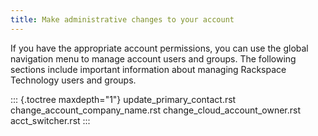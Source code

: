 ```yaml
---
title: Make administrative changes to your account
---
```


If you have the appropriate account permissions, you can use the global
navigation menu to manage account users and groups. The following
sections include important information about managing Rackspace
Technology users and groups.

::: {.toctree maxdepth="1"}
update_primary_contact.rst change_account_company_name.rst
change_cloud_account_owner.rst acct_switcher.rst
:::
